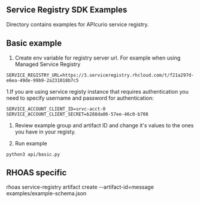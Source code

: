 ## Service Registry SDK Examples

Directory contains examples for APIcurio service registry.

## Basic example



1. Create env variable for registry server url.
For example when using Managed Service Registry
```
SERVICE_REGISTRY_URL=https://3.serviceregistry.rhcloud.com/t/f21a297d-e6ea-49de-99b9-2a231018b7c5
```

1.If you are using service registy instance that requires authentication you need to specify
username and password for authentication:

```
SERVICE_ACCOUNT_CLIENT_ID=srvc-acct-0
SERVICE_ACCOUNT_CLIENT_SECRET=b288da06-57ee-46c0-b708
```

1. Review example group and artifact ID and change it's values to the ones you have in your registy.

1. Run example

```
python3 api/basic.py
```

## RHOAS specific 

rhoas service-registry artifact create --artifact-id=message examples/example-schema.json 